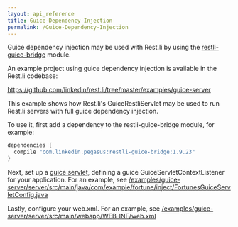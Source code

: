 ```yaml
---
layout: api_reference
title: Guice-Dependency-Injection
permalink: /Guice-Dependency-Injection
---
```


Guice dependency injection may be used with Rest.li by using the [restli-guice-bridge](https://github.com/linkedin/rest.li/tree/master/restli-guice-bridge) module.

An example project using guice dependency injection is available in the Rest.li codebase:

https://github.com/linkedin/rest.li/tree/master/examples/guice-server

This example shows how Rest.li's GuiceRestliServlet may be used to run Rest.li servers with full guice dependency injection.

To use it, first add a dependency to the restli-guice-bridge module, for example:

```groovy
dependencies {
  compile "com.linkedin.pegasus:restli-guice-bridge:1.9.23"
}
```

Next, set up a [guice servlet](https://code.google.com/p/google-guice/wiki/Servlets), defining a guice GuiceServletContextListener for your application.  For an example, see [/examples/guice-server/server/src/main/java/com/example/fortune/inject/FortunesGuiceServletConfig.java](https://github.com/linkedin/rest.li/blob/master/examples/guice-server/server/src/main/java/com/example/fortune/inject/FortunesGuiceServletConfig.java)

Lastly, configure your web.xml. For an example, see [/examples/guice-server/server/src/main/webapp/WEB-INF/web.xml](https://github.com/linkedin/rest.li/blob/master/examples/guice-server/server/src/main/webapp/WEB-INF/web.xml)